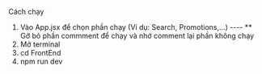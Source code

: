 Cách chạy
1. Vào App.jsx để chọn phần chạy (Ví dụ: Search, Promotions,...) ---- ** Gỡ bỏ phần commment để chạy và nhớ comment lại phần không chạy
2. Mở terminal
3. cd FrontEnd
4. npm run dev